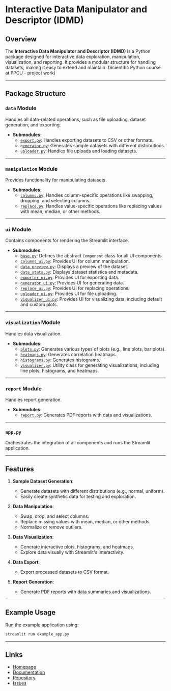 # Interactive Data Manipulator and Descriptor (IDMD)
## Overview

The **Interactive Data Manipulator and Descriptor (IDMD)** is a Python package designed for interactive data exploration, manipulation, visualization, and reporting. It provides a modular structure for handling datasets, making it easy to extend and maintain. (Scientific Python course at PPCU - project work)

---

## Package Structure

### `data` Module
Handles all data-related operations, such as file uploading, dataset generation, and exporting.

- **Submodules**:
  - [`export.py`](idmd/data/export.py): Handles exporting datasets to CSV or other formats.
  - [`generator.py`](idmd/data/generator.py): Generates sample datasets with different distributions.
  - [`uploader.py`](idmd/data/uploader.py): Handles file uploads and loading datasets.

---

### `manipulation` Module
Provides functionality for manipulating datasets.

- **Submodules**:
  - [`columns.py`](idmd/manipulation/columns.py): Handles column-specific operations like swapping, dropping, and selecting columns.
  - [`replace.py`](idmd/manipulation/replace.py): Handles value-specific operations like replacing values with mean, median, or other methods.

---

### `ui` Module
Contains components for rendering the Streamlit interface.

- **Submodules**:
  - [`base.py`](idmd/ui/base.py): Defines the abstract `Component` class for all UI components.
  - [`columns_ui.py`](idmd/ui/columns_ui.py): Provides UI for column manipulation.
  - [`data_preview.py`](idmd/ui/data_preview.py): Displays a preview of the dataset.
  - [`data_stats.py`](idmd/ui/data_stats.py): Displays dataset statistics and metadata.
  - [`exporter_ui.py`](idmd/ui/exporter_ui.py): Provides UI for exporting data.
  - [`generator_ui.py`](idmd/ui/generator_ui.py): Provides UI for generating data.
  - [`replace_ui.py`](idmd/ui/replace_ui.py): Provides UI for replacing operations.
  - [`uploader_ui.py`](idmd/ui/uploader_ui.py): Provides UI for file uploading.
  - [`visualizer_ui.py`](idmd/ui/visualizer_ui.py): Provides UI for visualizing data, including default and custom plots.

---

### `visualization` Module
Handles data visualization.

- **Submodules**:
  - [`plots.py`](idmd/visualization/plots.py): Generates various types of plots (e.g., line plots, bar plots).
  - [`heatmaps.py`](idmd/visualization/heatmaps.py): Generates correlation heatmaps.
  - [`histograms.py`](idmd/visualization/histograms.py): Generates histograms.
  - [`visualizer.py`](idmd/visualization/visualizer.py): Utility class for generating visualizations, including line plots, histograms, and heatmaps.

---

### `report` Module
Handles report generation.

- **Submodules**:
  - [`report.py`](idmd/report/report.py): Generates PDF reports with data and visualizations.

---

### `app.py`
Orchestrates the integration of all components and runs the Streamlit application.

---

## Features

1. **Sample Dataset Generation**:
   - Generate datasets with different distributions (e.g., normal, uniform).
   - Easily create synthetic data for testing and exploration.

2. **Data Manipulation**:
   - Swap, drop, and select columns.
   - Replace missing values with mean, median, or other methods.
   - Normalize or remove outliers.

3. **Data Visualization**:
   - Generate interactive plots, histograms, and heatmaps.
   - Explore data visually with Streamlit's interactivity.

4. **Data Export**:
   - Export processed datasets to CSV format.

5. **Report Generation**:
   - Generate PDF reports with data summaries and visualizations.

---

## Example Usage

Run the example application using:

```bash
streamlit run example_app.py
```

---

## Links

- [Homepage](https://github.com/CsongorLaczko/idmd)
- [Documentation](https://idmd.readthedocs.io)
- [Repository](https://github.com/CsongorLaczko/idmd.git)
- [Issues](https://github.com/CsongorLaczko/idmd/issues)